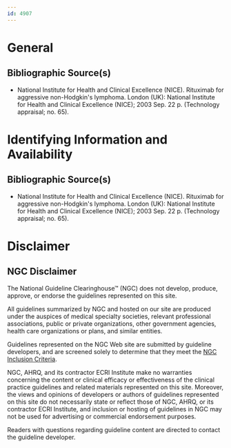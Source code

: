 ```yaml
---
id: 4907
---
```


# General

## Bibliographic Source(s)

- National Institute for Health and Clinical Excellence (NICE). Rituximab for aggressive non-Hodgkin's lymphoma. London (UK): National Institute for Health and Clinical Excellence (NICE); 2003 Sep. 22 p. (Technology appraisal; no. 65).

# Identifying Information and Availability

## Bibliographic Source(s)

- National Institute for Health and Clinical Excellence (NICE). Rituximab for aggressive non-Hodgkin's lymphoma. London (UK): National Institute for Health and Clinical Excellence (NICE); 2003 Sep. 22 p. (Technology appraisal; no. 65).

# Disclaimer

## NGC Disclaimer

The National Guideline Clearinghouse™ (NGC) does not develop, produce, approve, or endorse the guidelines represented on this site.

All guidelines summarized by NGC and hosted on our site are produced under the auspices of medical specialty societies, relevant professional associations, public or private organizations, other government agencies, health care organizations or plans, and similar entities.

Guidelines represented on the NGC Web site are submitted by guideline developers, and are screened solely to determine that they meet the [NGC Inclusion Criteria](/help-and-about/summaries/inclusion-criteria).

NGC, AHRQ, and its contractor ECRI Institute make no warranties concerning the content or clinical efficacy or effectiveness of the clinical practice guidelines and related materials represented on this site. Moreover, the views and opinions of developers or authors of guidelines represented on this site do not necessarily state or reflect those of NGC, AHRQ, or its contractor ECRI Institute, and inclusion or hosting of guidelines in NGC may not be used for advertising or commercial endorsement purposes.

Readers with questions regarding guideline content are directed to contact the guideline developer.

